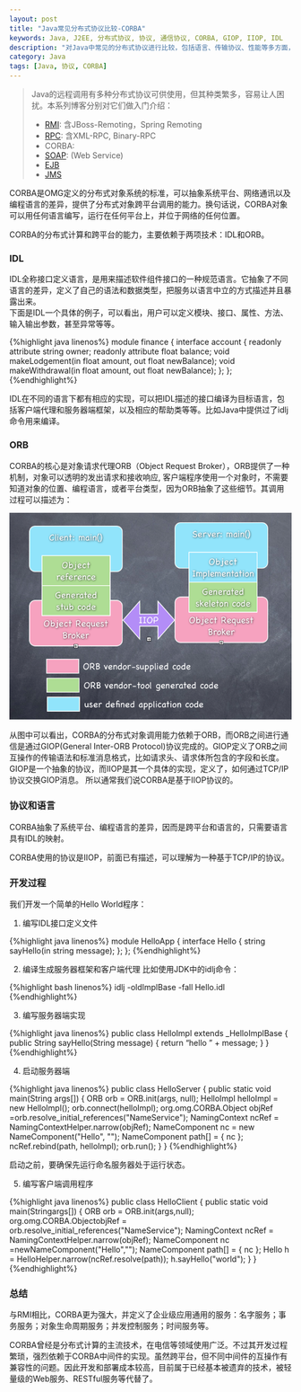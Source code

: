 ```yaml
---
layout: post
title: "Java常见分布式协议比较-CORBA"
keywords: Java, J2EE, 分布式协议, 协议, 通信协议, CORBA, GIOP, IIOP, IDL
description: "对Java中常见的分布式协议进行比较，包括语言、传输协议、性能等多方面，本文介绍了CORBA, IIOP。"
category: Java
tags: [Java, 协议, CORBA]
---
```


> Java的远程调用有多种分布式协议可供使用，但其种类繁多，容易让人困扰。本系列博客分别对它们做入门介绍：
> * [RMI](http://xiaoqing.me/2012/12/21/protocols-rmi/): 含JBoss-Remoting，Spring Remoting
> * [RPC](http://xiaoqing.me/2012/12/25/protocols-rpc/): 含XML-RPC, Binary-RPC
> * CORBA: 
> * [SOAP](http://xiaoqing.me): (Web Service)
> * [EJB](http://xiaoqing.me/2012/12/19/protocols-ejb/) 
> * [JMS](http://xiaoqing.me/2013/01/08/protocols-jms/)

CORBA是OMG定义的分布式对象系统的标准，可以抽象系统平台、网络通讯以及编程语言的差异，提供了分布式对象跨平台调用的能力。换句话说，CORBA对象可以用任何语言编写，运行在任何平台上，并位于网络的任何位置。

CORBA的分布式计算和跨平台的能力，主要依赖于两项技术：IDL和ORB。

### IDL
IDL全称接口定义语言，是用来描述软件组件接口的一种规范语言。它抽象了不同语言的差异，定义了自己的语法和数据类型，把服务以语言中立的方式描述并且暴露出来。  
下面是IDL一个具体的例子，可以看出，用户可以定义模块、接口、属性、方法、输入输出参数，甚至异常等等。

{%highlight java linenos%}
module finance {
  interface account {
    readonly attribute string owner;
    readonly attribute float balance;
    void makeLodgement(in float amount, out float newBalance);
    void makeWithdrawal(in float amount, out float newBalance);
  };
};
{%endhighlight%}

IDL在不同的语言下都有相应的实现，可以把IDL描述的接口编译为目标语言，包括客户端代理和服务器端框架，以及相应的帮助类等等。比如Java中提供过了idlj命令用来编译。

### ORB

CORBA的核心是对象请求代理ORB（Object Request Broker），ORB提供了一种机制，对象可以透明的发出请求和接收响应, 客户端程序使用一个对象时，不需要知道对象的位置、编程语言，或者平台类型，因为ORB抽象了这些细节。其调用过程可以描述为：

<p class="image-container big">
<a href="#"><img alt="Select css media from webDeveloper" src="/assets/images/protocols-corba-orb.png"></a>
</p>

从图中可以看出，CORBA的分布式对象调用能力依赖于ORB，而ORB之间进行通信是通过GIOP(General Inter-ORB Protocol)协议完成的。GIOP定义了ORB之间互操作的传输语法和标准消息格式，比如请求头、请求体所包含的字段和长度。
GIOP是一个抽象的协议，而IIOP是其一个具体的实现，定义了，如何通过TCP/IP协议交换GIOP消息。	所以通常我们说CORBA是基于IIOP协议的。
	
### 协议和语言
CORBA抽象了系统平台、编程语言的差异，因而是跨平台和语言的，只需要语言具有IDL的映射。

CORBA使用的协议是IIOP，前面已有描述，可以理解为一种基于TCP/IP的协议。

### 开发过程
我们开发一个简单的Hello World程序：

1. 编写IDL接口定义文件

{%highlight java linenos%}
module HelloApp
{
    interface Hello
    {
        string sayHello(in string message);
    };
};
{%endhighlight%}

2. 编译生成服务器框架和客户端代理
比如使用JDK中的idlj命令：

{%highlight bash linenos%}
idlj -oldImplBase -fall Hello.idl
{%endhighlight%}

3. 编写服务器端实现

{%highlight java linenos%}
public class HelloImpl extends _HelloImplBase {
    public String sayHello(String message) {
        return “hello ” + message;
    }
}
{%endhighlight%}

4. 启动服务器端

{%highlight java linenos%}
public class HelloServer {
    public static void main(String args[]) {
            ORB orb = ORB.init(args, null);
            HelloImpl helloImpl = new HelloImpl();
            orb.connect(helloImpl);
            org.omg.CORBA.Object objRef =orb.resolve_initial_references("NameService");
            NamingContext ncRef = NamingContextHelper.narrow(objRef);
            NameComponent nc = new NameComponent("Hello", "");
            NameComponent path[] = { nc };
            ncRef.rebind(path, helloImpl);
            orb.run();
    }
}
{%endhighlight%}

启动之前，要确保先运行命名服务器处于运行状态。

5. 编写客户端调用程序

{%highlight java linenos%}
public class HelloClient { 
    public static void main(Stringargs[]) { 
        ORB orb = ORB.init(args,null); 
        org.omg.CORBA.ObjectobjRef = orb.resolve_initial_references("NameService"); 
        NamingContext ncRef = NamingContextHelper.narrow(objRef); 
        NameComponent nc =newNameComponent("Hello",""); 
        NameComponent path[] = { nc }; 
        Hello h = HelloHelper.narrow(ncRef.resolve(path)); 
        h.sayHello("world"); 
    } 
}
{%endhighlight%}

### 总结
与RMI相比，CORBA更为强大，并定义了企业级应用通用的服务：名字服务；事务服务；对象生命周期服务；并发控制服务；时间服务等。

CORBA曾经是分布式计算的主流技术，在电信等领域使用广泛。不过其开发过程繁琐，强烈依赖于CORBA中间件的实现。虽然跨平台，但不同中间件的互操作有兼容性的问题。因此开发和部署成本较高，目前属于已经基本被遗弃的技术，被轻量级的Web服务、RESTful服务等代替了。
